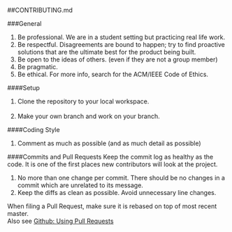##CONTRIBUTING.md

###General
1. Be professional. We are in a student setting but practicing real life work.
2. Be respectful. Disagreements are bound to happen; try to find proactive solutions that are the ultimate best
for the product being built.
3. Be open to the ideas of others. (even if they are not a group member)
4. Be pragmatic.
5. Be ethical. For more info, search for the ACM/IEEE Code of Ethics.

####Setup
1. Clone the repository to your local workspace. <br/> <br/>
2. Make your own branch and work on your branch.

####Coding Style
1. Comment as much as possible (and as much detail as possible)

####Commits and Pull Requests
Keep the commit log as healthy as the code. It is one of the first places new contributors will look at the project. <br/>

1. No more than one change per commit. There should be no changes in a commit which are unrelated to its message. <br/>
2. Keep the diffs as clean as possible. Avoid unnecessary line changes. <br/>

When filing a Pull Request, make sure it is rebased on top of most recent master. <br/>
Also see [Github: Using Pull Requests](https://help.github.com/articles/about-pull-requests/)